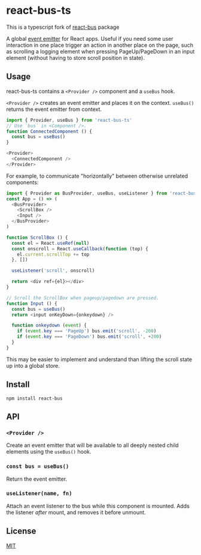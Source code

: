 # react-bus-ts

This is a typescript fork of [react-bus](https://github.com/goto-bus-stop/react-bus) package

A global [event emitter](https://github.com/developit/mitt) for React apps.
Useful if you need some user interaction in one place trigger an action in another place on the page, such as scrolling a logging element when pressing PageUp/PageDown in an input element (without having to store scroll position in state).

## Usage

react-bus-ts contains a `<Provider />` component and a `useBus` hook.

`<Provider />` creates an event emitter and places it on the context.
`useBus()` returns the event emitter from context.

```js
import { Provider, useBus } from 'react-bus-ts'
// Use `bus` in <Component />.
function ConnectedComponent () {
  const bus = useBus()
}

<Provider>
  <ConnectedComponent />
</Provider>
```

For example, to communicate "horizontally" between otherwise unrelated components:

```js
import { Provider as BusProvider, useBus, useListener } from 'react-bus-ts'
const App = () => (
  <BusProvider>
    <ScrollBox />
    <Input />
  </BusProvider>
)

function ScrollBox () {
  const el = React.useRef(null)
  const onscroll = React.useCallback(function (top) {
    el.current.scrollTop += top
  }, [])

  useListener('scroll', onscroll)

  return <div ref={el}></div>
}

// Scroll the ScrollBox when pageup/pagedown are pressed.
function Input () {
  const bus = useBus()
  return <input onKeyDown={onkeydown} />

  function onkeydown (event) {
    if (event.key === 'PageUp') bus.emit('scroll', -200)
    if (event.key === 'PageDown') bus.emit('scroll', +200)
  }
}
```

This may be easier to implement and understand than lifting the scroll state up into a global store.

## Install

```
npm install react-bus
```

## API

### `<Provider />`

Create an event emitter that will be available to all deeply nested child elements using the `useBus()` hook.

### `const bus = useBus()`

Return the event emitter.

### `useListener(name, fn)`

Attach an event listener to the bus while this component is mounted. Adds the listener _after_ mount, and removes it before unmount.

## License

[MIT](./LICENSE)
